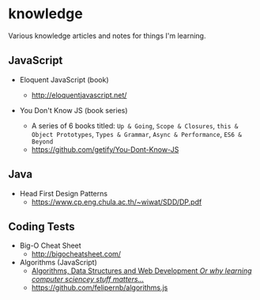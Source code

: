 # knowledge
Various knowledge articles and notes for things I'm learning.

## JavaScript
- Eloquent JavaScript (book)
  - http://eloquentjavascript.net/

- You Don't Know JS (book series)
  - A series of 6 books titled: `Up & Going`, `Scope & Closures`, `this & Object Prototypes`, `Types & Grammar`, `Async & Performance`, `ES6 & Beyond`
  - https://github.com/getify/You-Dont-Know-JS

## Java
- Head First Design Patterns
  - https://www.cp.eng.chula.ac.th/~wiwat/SDD/DP.pdf

## Coding Tests
- Big-O Cheat Sheet
  - http://bigocheatsheet.com/
- Algorithms (JavaScript)
  - [Algorithms, Data Structures and Web Development *Or why learning computer sciencey stuff matters…*](https://medium.com/@felipernb/algorithms-data-structures-and-web-development-7772e088f1d3)
  - https://github.com/felipernb/algorithms.js

